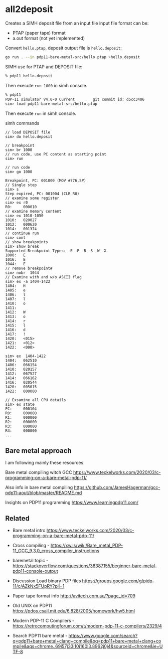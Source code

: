 # all2deposit

Creates a SIMH deposit file from an input file
input file format can be:
* PTAP (paper tape) format
* a.out format (not yet implemented)

Convert ```hello.ptap```, deposit output file is 
```hello.deposit```:
```bash
go run . --in pdp11-bare-metal-src/hello.ptap >hello.deposit
```

SIMH use for PTAP and DEPOSIT file:
```bash
% pdp11 hello.deposit
```
Then execute ```run 1000``` in simh console.

```bash
% pdp11
PDP-11 simulator V4.0-0 Current        git commit id: d5cc3406
sim> load pdp11-bare-metal-src/hello.ptap
```
Then execute ```run``` in simh console.

simh commands
```
// load DEPOSIT file
sim> do hello.deposit

// breakpoint
sim> br 1000
// run code, use PC content as starting point
sim> run

// run code 
sim> go 1000

Breakpoint, PC: 001000 (MOV #776,SP)
// Single step
sim> s
Step expired, PC: 001004 (CLR R0)
// examine some register
sim> ex r0
R0:     000010
// examine memory content
sim> ex 1010-1050
1010:   020027
1012:   000620
1014:   001374
// continue run
sim> cont
// show breakpoints
sim> show break
Supported Breakpoint Types: -E -P -R -S -W -X
1000:   E
1016:   E
1044:   E
// remove breakpoint#
sim> nobr  1044
// Examine with and w/o ASCII flag
sim> ex -a 1404-1422
1404:   H
1405:   e
1406:   l
1407:   l
1410:   o
1411:
1412:   W
1413:   o
1414:   r
1415:   l
1416:   d
1417:   !
1420:   <015>
1421:   <012>
1422:   <000>

sim> ex  1404-1422
1404:   062510
1406:   066154
1410:   020157
1412:   067527
1414:   066162
1416:   020544
1420:   005015
1422:   000000

// Exsamine all CPU details
sim> ex state
PC:     000104
R0:     000000
R1:     000000
R2:     000000
R3:     000000
R4:     000000
...
```
## Bare metal approach

I am following mainly these resources:

Bare metal compiling witch GCC
https://www.teckelworks.com/2020/03/c-programming-on-a-bare-metal-pdp-11/

Also info in bare metal compiling
https://github.com/JamesHagerman/gcc-pdp11-aout/blob/master/README.md

Insights on PDP11 programming
https://www.learningpdp11.com/

## Related
* Bare metal intro https://www.teckelworks.com/2020/03/c-programming-on-a-bare-metal-pdp-11/
* Cross compiling - https://xw.is/wiki/Bare_metal_PDP-11_GCC_9.3.0_cross_compiler_instructions
* baremetal topic - https://stackoverflow.com/questions/38387155/beginner-bare-metal-pdp11-console-output

* Discussion Load binary PDP files https://groups.google.com/g/pidp-11/c/AZkNx5FUpRY?pli=1
* Paper tape format info http://avitech.com.au/?page_id=709
* Old UNIX on PDP11 https://pdos.csail.mit.edu/6.828/2005/homework/hw5.html

* Modern PDP-11 C Compilers - https://retrocomputingforum.com/t/modern-pdp-11-c-compilers/2329/4
* Search PDP11 bare metal - https://www.google.com/search?q=pdp11+bare+metal+clang+compile&oq=pdp11+bare+metal+clang+compile&aqs=chrome..69i57j33i10i160l3.8962j0j4&sourceid=chrome&ie=UTF-8